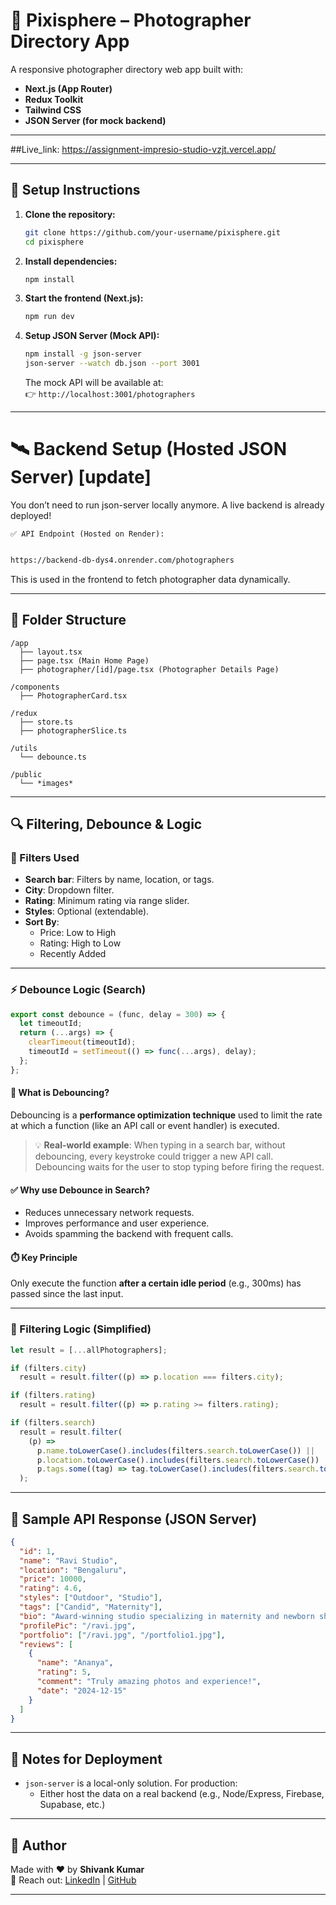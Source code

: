 # 📸 Pixisphere – Photographer Directory App

A responsive photographer directory web app built with:

- **Next.js (App Router)**
- **Redux Toolkit**
- **Tailwind CSS**
- **JSON Server (for mock backend)**

---
##Live_link: https://assignment-impresio-studio-vzjt.vercel.app/

---

## 🚀 Setup Instructions

1. **Clone the repository:**
   ```bash
   git clone https://github.com/your-username/pixisphere.git
   cd pixisphere
   ```

2. **Install dependencies:**
   ```bash
   npm install
   ```

3. **Start the frontend (Next.js):**
   ```bash
   npm run dev
   ```

4. **Setup JSON Server (Mock API):**
   ```bash
   npm install -g json-server
   json-server --watch db.json --port 3001
   ```

   The mock API will be available at:  
   👉 `http://localhost:3001/photographers`

---
# 🛰️ Backend Setup (Hosted JSON Server) [update]
   You don’t need to run json-server locally anymore. A live backend is already deployed!

    ✅ API Endpoint (Hosted on Render):
```bash

https://backend-db-dys4.onrender.com/photographers
```
   This is used in the frontend to fetch photographer data dynamically.

---

## 📂 Folder Structure

```
/app
  ├── layout.tsx
  ├── page.tsx (Main Home Page)
  ├── photographer/[id]/page.tsx (Photographer Details Page)
  
/components
  ├── PhotographerCard.tsx

/redux
  ├── store.ts
  ├── photographerSlice.ts

/utils
  └── debounce.ts

/public
  └── *images*
```

---

## 🔍 Filtering, Debounce & Logic

### 📌 Filters Used

- **Search bar**: Filters by name, location, or tags.
- **City**: Dropdown filter.
- **Rating**: Minimum rating via range slider.
- **Styles**: Optional (extendable).
- **Sort By**:
  - Price: Low to High
  - Rating: High to Low
  - Recently Added

---

### ⚡ Debounce Logic (Search)

```ts
export const debounce = (func, delay = 300) => {
  let timeoutId;
  return (...args) => {
    clearTimeout(timeoutId);
    timeoutId = setTimeout(() => func(...args), delay);
  };
};
```

#### 📘 What is Debouncing?

Debouncing is a **performance optimization technique** used to limit the rate at which a function (like an API call or event handler) is executed.

> 💡 **Real-world example**: When typing in a search bar, without debouncing, every keystroke could trigger a new API call. Debouncing waits for the user to stop typing before firing the request.

#### ✅ Why use Debounce in Search?

- Reduces unnecessary network requests.
- Improves performance and user experience.
- Avoids spamming the backend with frequent calls.

#### ⏱️ Key Principle

Only execute the function **after a certain idle period** (e.g., 300ms) has passed since the last input.

---

### 🔄 Filtering Logic (Simplified)

```ts
let result = [...allPhotographers];

if (filters.city)
  result = result.filter((p) => p.location === filters.city);

if (filters.rating)
  result = result.filter((p) => p.rating >= filters.rating);

if (filters.search)
  result = result.filter(
    (p) =>
      p.name.toLowerCase().includes(filters.search.toLowerCase()) ||
      p.location.toLowerCase().includes(filters.search.toLowerCase()) ||
      p.tags.some((tag) => tag.toLowerCase().includes(filters.search.toLowerCase()))
  );
```

---

## 🧪 Sample API Response (JSON Server)

```json
{
  "id": 1,
  "name": "Ravi Studio",
  "location": "Bengaluru",
  "price": 10000,
  "rating": 4.6,
  "styles": ["Outdoor", "Studio"],
  "tags": ["Candid", "Maternity"],
  "bio": "Award-winning studio specializing in maternity and newborn shoots.",
  "profilePic": "/ravi.jpg",
  "portfolio": ["/ravi.jpg", "/portfolio1.jpg"],
  "reviews": [
    {
      "name": "Ananya",
      "rating": 5,
      "comment": "Truly amazing photos and experience!",
      "date": "2024-12-15"
    }
  ]
}
```

---


## 🔐 Notes for Deployment

- `json-server` is a local-only solution. For production:
  - Either host the data on a real backend (e.g., Node/Express, Firebase, Supabase, etc.)
  

---

## 🙌 Author

Made with ❤️ by **Shivank Kumar**  
📧 Reach out: [LinkedIn](https://www.linkedin.com/in/shivank-kumar-17a884254/) | [GitHub](https://github.com/Shivankkumar09)

---
